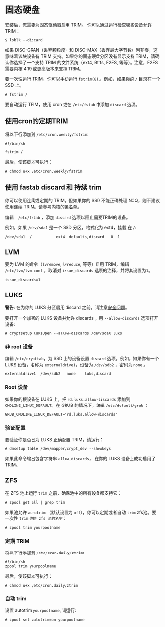 # 固态硬盘

安装后，您需要为固态驱动器启用 TRIM。 你可以通过运行检查哪些设备允许 TRIM： 

```
$ lsblk --discard
```

如果 DISC-GRAN（丢弃颗粒度）和 DISC-MAX（丢弃最大字节数）列非零，这意味着该块设备有 TRIM 支持。如果你的固态硬盘分区没有显示支持 TRIM，请确认你选择了一个支持 TRIM 的文件系统（ext4, Btrfs, F2FS, 等等）。注意，F2FS 需要内核 4.19 或更高版本来支持 TRIM。

要一次性运行 TRIM，你可以手动运行 [`fstrim(8)`](https://man.voidlinux.org/fstrim.8) 。例如，如果你的 `/` 目录在一个 SSD 上。

```
# fstrim /
```

要自动运行 TRIM，使用 cron 或在 `/etc/fstab` 中添加 `discard` 选项。

## 使用cron的定期TRIM

将以下行添加到 `/etc/cron.weekly/fstrim`:

```
#!/bin/sh

fstrim /
```

最后，使该脚本可执行：

```
# chmod u+x /etc/cron.weekly/fstrim
```

## 使用 fastab discard 和 持续 trim

你可以使用连续或定期的 TRIM，但如果你的 SSD 不能正确处理 NCQ，则不建议使用连续 TRIM。请参考内核的[黑名单](https://git.kernel.org/pub/scm/linux/kernel/git/torvalds/linux.git/tree/drivers/ata/libata-core.c?h=v5.8&id=bcf876870b95592b52519ed4aafcf9d95999bc9c#n3774)。

编辑　`/etc/fstab` ，添加 `discard` 选项以阻止需要TRIM的设备。

例如，如果 `/dev/sda1` 是一个 SSD 分区，格式化为 ext4，挂载 在 `/`: 

```
/dev/sda1  /           ext4  defaults,discard   0  1
```

## LVM

要为 LVM 的命令（`lvremove`, `lvreduce`, 等等）启用 TRIM，编辑 `/etc/lvm/lvm.conf` ，取消对 `issue_discards` 选项的注释，并将其设置为`1`。

```
issue_discards=1
```

## LUKS

**警告**: 在为你的 LUKS 分区启用 discard 之前，请注意[安全问题](https://wiki.archlinux.org/index.php/Dm-crypt/Specialties#Discard/TRIM_support_for_solid_state_drives_(SSD))。

要打开一个加密的 LUKS 设备并允许 discards ，用 `--allow-discards` 选项打开设备:

```
# cryptsetup luksOpen --allow-discards /dev/sdaX luks
```

### 非 root 设备

编辑 `/etc/crypttab`，为 SSD 上的设备设置 `discard` 选项。例如，如果你有一个 LUKS 设备，名称为 `externaldrive1`，设备为 `/dev/sdb2` ，密码为 `none` 。

```
externaldrive1  /dev/sdb2   none    luks,discard
```

### Root 设备

如果你的根设备在 LUKS 上，把 `rd.luks.allow-discards` 添加到 `CMDLINE_LINUX_DEFAULT`。在 GRUB 的情况下，编辑 `/etc/default/grub` ：

```
GRUB_CMDLINE_LINUX_DEFAULT="rd.luks.allow-discards"
```

### 验证配置

要验证你是否已为 LUKS 正确配置 TRIM，请运行： 

```
# dmsetup table /dev/mapper/crypt_dev --showkeys
```

如果此命令输出包含字符串 `allow_discards`， 在你的 LUKS 设备上成功启用了 TRIM。 

## ZFS

在 ZFS 池上运行 `trim` 之前，确保池中的所有设备都支持它：

```
# zpool get all | grep trim
```

如果池允许 `aurotrim` （默认设置为 `off`），你可以定期或者自动 `trim` zfs池。要一次性 `trim` `你的 zfs 池的名字`：

```
# zpool trim yourpoolname
```

### 定期 TRIM

将以下行添加到 `/etc/cron.daily/ztrim`:

```
#!/bin/sh
zpool trim yourpoolname
```

最后，使该脚本可执行：

```
# chmod u+x /etc/cron.daily/ztrim
```

### 自动 trim

设置 autotrim  `yourpoolname`, 请运行:

```
# zpool set autotrim=on yourpoolname
```
